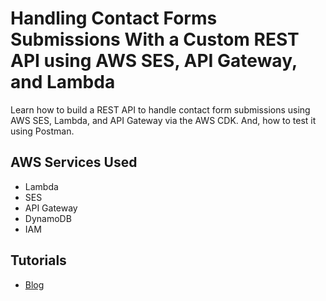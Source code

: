 # Handling Contact Forms Submissions With a Custom REST API using AWS SES, API Gateway, and Lambda

Learn how to build a REST API to handle contact form submissions using AWS SES, Lambda, and API Gateway via the AWS CDK. And, how to test it using Postman.

## AWS Services Used

- Lambda
- SES
- API Gateway
- DynamoDB
- IAM

## Tutorials

- [Blog](https://conermurphy.com/blog/rest-api-contact-forms-aws-ses-api-gateway-lambda-aws-cdk-guide)
